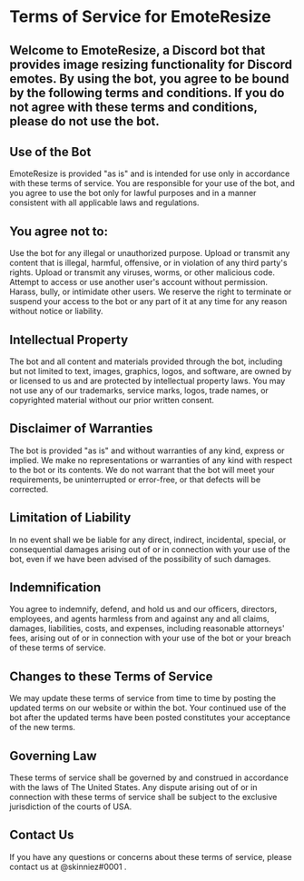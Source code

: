 # Terms of Service for EmoteResize
## Welcome to EmoteResize, a Discord bot that provides image resizing functionality for Discord emotes. By using the bot, you agree to be bound by the following terms and conditions. If you do not agree with these terms and conditions, please do not use the bot.

## Use of the Bot
EmoteResize is provided "as is" and is intended for use only in accordance with these terms of service. You are responsible for your use of the bot, and you agree to use the bot only for lawful purposes and in a manner consistent with all applicable laws and regulations.

## You agree not to:

Use the bot for any illegal or unauthorized purpose.
Upload or transmit any content that is illegal, harmful, offensive, or in violation of any third party's rights.
Upload or transmit any viruses, worms, or other malicious code.
Attempt to access or use another user's account without permission.
Harass, bully, or intimidate other users.
We reserve the right to terminate or suspend your access to the bot or any part of it at any time for any reason without notice or liability.

## Intellectual Property
The bot and all content and materials provided through the bot, including but not limited to text, images, graphics, logos, and software, are owned by or licensed to us and are protected by intellectual property laws. You may not use any of our trademarks, service marks, logos, trade names, or copyrighted material without our prior written consent.

## Disclaimer of Warranties
The bot is provided "as is" and without warranties of any kind, express or implied. We make no representations or warranties of any kind with respect to the bot or its contents. We do not warrant that the bot will meet your requirements, be uninterrupted or error-free, or that defects will be corrected.

## Limitation of Liability
In no event shall we be liable for any direct, indirect, incidental, special, or consequential damages arising out of or in connection with your use of the bot, even if we have been advised of the possibility of such damages.

## Indemnification
You agree to indemnify, defend, and hold us and our officers, directors, employees, and agents harmless from and against any and all claims, damages, liabilities, costs, and expenses, including reasonable attorneys' fees, arising out of or in connection with your use of the bot or your breach of these terms of service.

## Changes to these Terms of Service
We may update these terms of service from time to time by posting the updated terms on our website or within the bot. Your continued use of the bot after the updated terms have been posted constitutes your acceptance of the new terms.

## Governing Law
These terms of service shall be governed by and construed in accordance with the laws of The United States. Any dispute arising out of or in connection with these terms of service shall be subject to the exclusive jurisdiction of the courts of USA.

## Contact Us
If you have any questions or concerns about these terms of service, please contact us at @skinniez#0001 .
